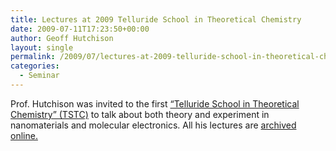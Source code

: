 ```yaml
---
title: Lectures at 2009 Telluride School in Theoretical Chemistry
date: 2009-07-11T17:23:50+00:00
author: Geoff Hutchison
layout: single
permalink: /2009/07/lectures-at-2009-telluride-school-in-theoretical-chemistry/
categories:
  - Seminar
---
```

Prof. Hutchison was invited to the first [&#8220;Telluride School in Theoretical Chemistry&#8221; (TSTC)](http://www.telluridescience.org/tstc) to talk about both theory and experiment in nanomaterials and molecular electronics. All his lectures are [archived online.](http://www.telluridescience.org/hutchinson_lectures)
